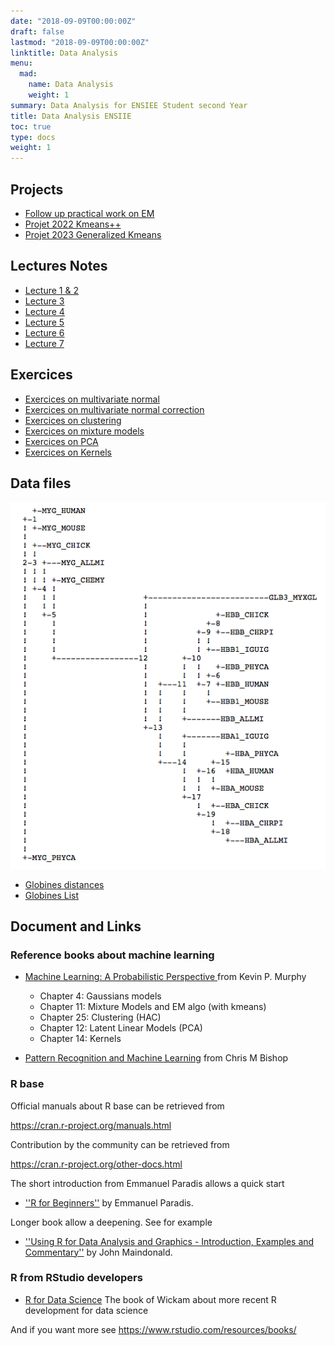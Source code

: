 ```yaml
---
date: "2018-09-09T00:00:00Z"
draft: false
lastmod: "2018-09-09T00:00:00Z"
linktitle: Data Analysis
menu:
  mad:
    name: Data Analysis
    weight: 1
summary: Data Analysis for ENSIEE Student second Year
title: Data Analysis ENSIIE
toc: true
type: docs
weight: 1
---
```



## Projects

  - [Follow up practical work on EM](media/EM-MAD.html)  
  - [Projet 2022 Kmeans++ ](media/Projet-MAD-2022.pdf) 
  - [Projet 2023 Generalized Kmeans ](media/Projet-MAD-2023.pdf)


## Lectures Notes

  - [Lecture 1 & 2](media/cours01-ENSIEE.pdf)  
  - [Lecture 3](media/cours02-ENSIEE.pdf)  
  - [Lecture 4](media/Algorithme-EM.pdf)  
  - [Lecture 5](media/cours03-ENSIEE.pdf)  
  - [Lecture 6](media/cours04-PCA.pdf)
  - [Lecture 7](media/cours05-KPCA.pdf)  




## Exercices

  - [Exercices on multivariate normal](media/TD-multivariate.pdf)
  - [Exercices on multivariate normal correction](media/TD-01-ENSIEE-correction.pdf)
  - [Exercices on clustering](media/TD-clustering.pdf)
  - [Exercices on mixture models](media/TD-mixture.pdf)
  - [Exercices on PCA](media/TD-ACP.pdf)
  - [Exercices on Kernels](media/TD-KPCA.pdf)


## Data files

![arbre phylogénétique](media/arbre_phylogenetique.png)

  - [Globines distances](media/neighbor_globin.dat)
  - [Globines List](media/Globines_liste.txt)




## Document and Links

### Reference books about machine learning

  - [Machine Learning: A Probabilistic Perspective
](http://noiselab.ucsd.edu/ECE228/Murphy_Machine_Learning.pdf) from Kevin P. Murphy
    - Chapter 4: Gaussians models
    - Chapter 11: Mixture Models and EM algo (with kmeans)
    - Chapter 25: Clustering (HAC)
    - Chapter 12: Latent Linear Models (PCA)
    - Chapter 14: Kernels 
    
  - [Pattern Recognition and Machine Learning](http://users.isr.ist.utl.pt/~wurmd/Livros/school/Bishop%20-%20Pattern%20Recognition%20And%20Machine%20Learning%20-%20Springer%20%202006.pdf) from  Chris M Bishop 


### R base

Official manuals about R base can be retrieved from 

https://cran.r-project.org/manuals.html



Contribution by the community can be retrieved from

https://cran.r-project.org/other-docs.html

The short introduction from Emmanuel Paradis allows a quick start

   - [''R for Beginners''](https://cran.r-project.org/doc/contrib/Paradis-rdebuts_en.pdf) by Emmanuel Paradis.

Longer book allow a deepening. See for example

  - [''Using R for Data Analysis and Graphics - Introduction, Examples and Commentary''](https://cran.r-project.org/doc/contrib/usingR.pdf) by John Maindonald.



### R from RStudio developers

  -  [R for Data Science](https://r4ds.had.co.nz/)   The book of Wickam about more recent R development for data science 

And if you want more see https://www.rstudio.com/resources/books/

